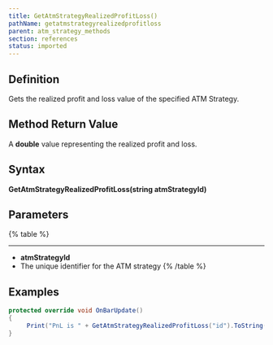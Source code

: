 ```yaml
---
title: GetAtmStrategyRealizedProfitLoss()
pathName: getatmstrategyrealizedprofitloss
parent: atm_strategy_methods
section: references
status: imported
---
```


## Definition

Gets the realized profit and loss value of the specified ATM Strategy.

## Method Return Value

A **double** value representing the realized profit and loss.

## Syntax

**GetAtmStrategyRealizedProfitLoss(string atmStrategyId)**

## Parameters

{% table %}

---

* **atmStrategyId**
* The unique identifier for the ATM strategy
{% /table %}

## Examples

```csharp
protected override void OnBarUpdate()
{
     Print("PnL is " + GetAtmStrategyRealizedProfitLoss("id").ToString());
}
```
